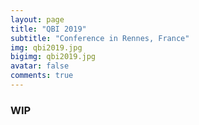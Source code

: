 ```yaml
---
layout: page
title: "QBI 2019"
subtitle: "Conference in Rennes, France"
img: qbi2019.jpg
bigimg: qbi2019.jpg
avatar: false
comments: true
---
```


### WIP
